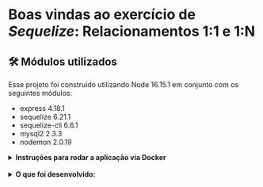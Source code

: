 # Boas vindas ao exercício de _Sequelize_: Relacionamentos 1:1 e 1:N

## 🛠 Módulos utilizados

Esse projeto foi construído utilizando Node 16.15.1 em conjunto com os seguintes módulos:

- express 4.18.1
- sequelize 6.21.1
- sequelize-cli 6.6.1
- mysql2 2.3.3
- nodemon 2.0.19

<details>
<summary><strong>Instruções para rodar a aplicação via Docker</strong></summary><br>

- Existe um arquivo `docker-compose.yml` configurado para executar os _containers_ via Docker.

1. Inicie os _containers_

```bash
docker-compose up -d
```

2. Acesse o contêiner da API

```bash
docker exec -it exercise-sequelize-associations-11-1n-api-1 bash
```

3. Instale as dependências

```bash
npm install
```

4. Execute os seguintes comandos para criar a base de dados `trybe_blog_comment` no seu servidor MySQL e popular as tabelas com alguns dados

```bash
npx sequelize-cli db:drop
npx sequelize-cli db:create
npx sequelize-cli db:migrate
npx sequelize-cli db:seed:all
```

5. Inicie o servidor da API

```bash
npm run dev
```

</details>
<br>
<details>
<summary><strong>O que foi desenvolvido:</strong></summary>

### _Model_ `Account` com os seguintes atributos:

- **id**: chave primária de indexação dos registros de conta. Valor do tipo _inteiro_;
- **email**: responsável por armazenar um endereço de email que será utilizado como informação para entrar no sistema. Valor do tipo _string_ (_varchar_ no SGBD);
- **password**: responsável por armazenar a senha da conta. Valor do tipo _string_ (_varchar_ no SGBD).

### _Model_ `Profile` com os seguintes atributos:

- **id**: chave primária de indexação dos perfis de conta. Valor do tipo _inteiro_;
- **firstName**: responsável por armazenar o primeiro nome da pessoa. Valor do tipo _string_ (_varchar_ no SGBD);
- **lastName**: responsável por armazenar o último nome da pessoa. Valor do tipo _string_ (_varchar_ no SGBD);
- **phone**: responsável por armazenar o telefone da pessoa. Valor do tipo _string_ (_varchar_ no SGBD);

### _Model_ `Comment` com os seguintes atributos:

- **id**: chave primária de indexação dos comentários. Valor do tipo _inteiro_;
- **message**: responsável por armazenar o texto de um comentário de uma determinada conta. Valor do tipo _string_ (_varchar_ no SGBD);
- **upvoting**: responsável por armazenar a quantidade de votos positivos que um comentário recebeu. Valor do tipo _integer_;
- **downvoting**: responsável por armazenar a quantidade de votos negativos que um comentário recebeu. Valor do tipo _integer_;

### _Endpoint_ `GET /accounts/:id`

- Endpoint responsável por listar uma conta específica com todas as informações de perfíl.

- Abaixo um exemplo de retorno esperado ao realizar uma requisição em `GET /accounts/1`:

```json
{
  "id": 1,
  "email": "elaine.stevens@email.com",
  "profile": {
   "id": 1,
   "firstName": "Elaine",
   "lastName": "Stevens",
   "phone": "(116) 941 9747",
   "accountId": 1
  }
}
```

### _Endpoint_ `GET /accounts/v2/:id`

- Endpoint responsável por listar apenas o email da conta solicitada.

- Abaixo um exemplo de retorno esperado ao realizar uma requisição em `GET /accounts/v2/1`:

```json
{
 "id": 1,
 "email": "elaine.stevens@email.com",
}
```

### _Endpoint_ `GET /accounts/:id/comments`

- Endpoint responsável por listar os comentários de uma determinada conta.

- Abaixo um exemplo de retorno esperado ao realizar uma requisição em `GET /accounts/1/comments`:

```json
[
 {
  "id": 1,
  "message": "Lorem ipsum dolor sit amet, consectetur adipiscing elit. Cras nec erat fringilla, accumsan felis eu, ullamcorper velit. Mauris at nunc a sem imperdiet pretium.",
  "upvoting": 2,
  "downvoting": 23,
  "accountId": 1
 },
 {
  "id": 2,
  "message": "Nada que vale a pena é fácil. Lembre-se disso",
  "upvoting": 28,
  "downvoting": 15,
  "accountId": 1
 }
]
```

## _Endpoint_ `POST /accounts`

- Endpoint responsável por registrar uma nova conta e um perfíl.

- A requisição deve conter o seguinte _JSON_ no corpo (_body_):

```json
{
  "email": "luke.skywalker@tryber.com",
  "password": "c3p0123",
  "firstName": "Luke",
  "lastName": "Skywalker",
  "phone": "(832) 9999 1234",
}
```

## _Endpoint_ `POST /accounts/:id/comment`

- Endpoint responsável por cadastrar um comentário que esteja relacionado a uma conta.

- A requisição deve conter o seguinte _JSON_ no corpo (_body_):

```json
{
 "message": "Lorem ipsum dolor sit amet, consectetur adipiscing elit. Cras nec erat fringilla, accumsan felis eu, ullamcorper velit. Mauris at nunc a sem imperdiet pretium.",
},
```
</details>
